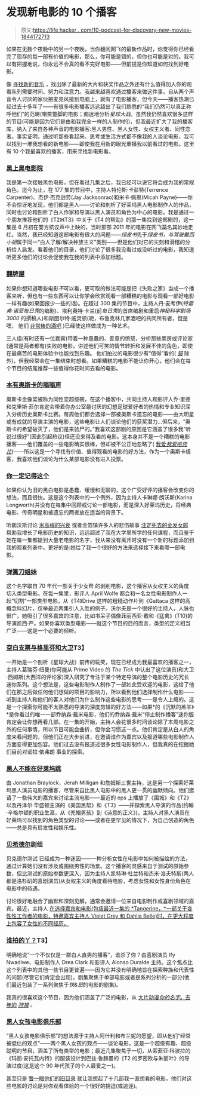 # 发现新电影的 10 个播客

> 原文:[https://life hacker . com/10-podcast-for-discovery-new-movies-1844172713](https://lifehacker.com/10-podcasts-for-discovering-new-movies-1844172713)

如果在无数个夜晚中的另一个夜晚，当你翻阅网飞的最新作品时，你觉得你已经看完了现存的每一部有价值的电影，那么，你可能是错的，但你也可能是对的。我可以有把握地说，你永远不会真的看不完好电影——但前提是你知道如何找到好电影。

像 [寻找新的音乐](https://lifehacker.com/how-to-find-new-music-youll-actually-like-1824562710) ，找出除了最新的大片和获奖作品之外还有什么值得加入你的观看队列需要时间、努力和注意力。我越来越喜欢通过播客来做这件事。自从两个声音令人讨厌的家伙把麦克风接到电脑上，就有了电影播客，但今天——播客热潮已经过去十多年了——有很多电影播客远远超出了我们熟悉的“我们仍然可以真正称呼他们”的范畴(嘲笑蹩脚的电影；痴迷地分析*星球大战*。虽然我仍然喜欢很多这样的节目(可能是因为它们是由和我完全一样的人制作的)，但我最近扩大了我的播客库，纳入了来自各种声音的电影播客:黑人男性、黑人女性、女权主义者、同性恋者。事实证明，通过听那些看起来、思考或生活方式都不像我的人谈论电影，我可以找到一堆我想看的新电影——即使我在用新的眼光重播我以前看过的电影。这里有 10 个我最喜欢的播客，用来寻找新电影看。

### [黑上黑电影院](https://blackonblackcinema.podbean.com/)

我是第一次接触黑色电影，但在看过几集之后，我已经可以说它将会成为我的常规角色。迄今为止，在 177 集的节目中，主持人特伦斯·卡彭特(Terrence Carpenter)、杰伊·杰克逊劳(Jay Jacksonrao)和米卡·佩恩(Micah Payne)——你不会惊讶地发现，他们都是黑人——讨论和剖析了好莱坞黑人电影制作人的作品，同时也讨论和剖析了白人作家和导演以黑人演员和角色为中心的电影。我是通过一个朋友推荐他们的《T2》《T3》中关于《T4 的帮助》的那一集找到这部剧的，这一集是 6 月初在警方抗议声中上映的，当时那部 2011 年的电影在网飞莫名其妙地走红。当然，我已经知道这部电影有很大的问题——*绿皮书*先于*绿皮书，*与*驾驶戴西小姐*属于同一“白人了解/解决种族主义”类别——但是他们对它的尖刻和滑稽的分析给人启发。看着他们的目录，他们讨论了很多我没看过或没听过的电影，我知道听更多他们的讨论会促使我在我的列表中添加标题。

### [翻牌屋](https://www.flophousepodcast.com/)

如果你想知道哪些电影*不*可以看，更可取的做法可能是把《失败之家》当成一个播客来听，但也有一些东西可以让你学会欣赏观看一部糟糕的电影与观看一部好电影一样有趣(如果回报少一些的话)。在超过 300 集的节目中，主持人丹·麦考伊(*特雷弗·诺亚每日秀*的编剧)、埃利奥特·卡兰(前*每日秀*的首席编剧和重启*神秘科学剧场 3000* 的撰稿人)和斯图尔特·威灵顿(呃，布鲁克林几家酒吧的共同所有者，但是嘿， 他们 [非常棒的酒吧](https://www.facebook.com/hinterlandsbar/) )已经使这样做成为一种艺术。

三人组(有时还有一位嘉宾)带着一种愚蠢的、善意的愤怒，分析那些票房或评论家(通常是两者都有)失败的电影，讲述他们可笑的情节转折和发展不佳的角色，即使在最痛苦的电影体验中也能找到乐趣。 他们拍过的电影很少有“值得”看的( [*猫*](https://www.flophousepodcast.com/2020/01/episode-302-cats/) 除外)，但我经常会在一集结束时想看。如果糟糕的电影不能让你开心，他们会在每个节目的结尾推荐一些值得你花时间去看的电影。

### [本有奥斯卡的嗡嗡声](http://fightinginthewarroom.com/THOB/)

奥斯卡金像奖被称为同性恋超级碗，在这个播客中，共同主持人和影评人乔·里德和克里斯·菲尔肯定会带着你办公室最讨厌的幻想足球爱好者的热情和专业知识深入分析历史奥斯卡比赛。每周他们都会选择一部被奥斯卡遗忘的电影——由大明星或有成就的导演主演的电影，这些电影让人们谈论他们的获奖潜力...但后来，“奥斯卡的希望破灭了，他们是来验尸的。”我喜欢这部剧的原因是它涵盖了很多我“听说过很好”(因此引起热议)但还没来得及看的电影。这本身并不是一个糟糕的电影播客——他们覆盖的一些电影确实很棒，但却被不公正地忽略了( [我爱*我爱哈克比*](http://fightinginthewarroom.com/THOB/2019/12/03/072-i-heart-huckabees/))——所以这是一个寻找有价值、值得观看的电影的好方法，作为一个奥斯卡极客，我喜欢他们谈论为什么某部电影没有进入投票。

### [你一定记得这个](http://www.youmustrememberthispodcast.com/)

如果你认为旧的黑白电影是愚蠢、缓慢和无聊的，这个广受好评的播客会改变你的想法，而且很快。这是这个列表中的一个例外，因为主持人卡琳娜·朗沃斯(Karina Longworth)并没有在每集中回顾或讨论一部电影，而是深入好莱坞历史，将经典电影、传奇明星和被遗忘的两者放在适当的背景下。

听朗沃斯讨论 [米高梅的兴衰](http://www.youmustrememberthispodcast.com/episodes/category/MGM%20Stories) 或者金箔镇许多人的悲伤故事 [注定死去的金发女郎](http://www.youmustrememberthispodcast.com/episodes/category/Dead%20Blondes) 帮助我增长了电影历史的知识，远远超过了我在大学里所学的任何课程，而且鉴于她在每一集都提到大量老电影的名字，我从来没有离开时没有一个新的标题添加到我的观看列表中。更好的是:她给了我一个很好的方法来选择接下来看哪一部电影。

### [弹簧刀姐妹](https://maximumfun.org/podcasts/switchblade-sisters/)

这个名字取自 70 年代一部关于少女帮 的剥削电影，这个播客从女权主义的角度切入类型电影。在每一集里，影评人 April Wolfe 都会和一名女性电影制作人一起“切割”一部类型电影，从《T4》Drive 这样的粗糙动作片到《Gattaca 这样的高概念科幻片，仅举最近两集引人入胜的例子。沃尔夫是一个很好的主持人，人脉也很广，她吸引了很多嘉宾的注意，比如书呆子偶像菲丽西亚·戴和《猛禽》(T10)的导演凯西·严。如果你喜欢类型电影——就这个节目的目的而言，类型的定义相当广泛——这是一个必要的倾听。

### [空白支票与格里芬和大卫](https://podcasts.apple.com/us/podcast/blank-check-griffin-david/id981330533?mt=2)T3】

一开始是一个剖析《星球大战》前传的玩笑，现在已经成为我最喜欢的播客之一，主持人葛瑞芬·纽曼(你可能从 Prime Video 的 *The Tick* 中认出了这位演员)和大卫·西姆斯(大西洋的评论家)深入研究了专注于某个特定导演的整个电影历史的冗长迷你系列。这个想法是，这些电影制作人制作了一部如此受欢迎的电影，这给了他们在那之后做任何他们想做的项目的影响力，所以看到他们选择制作什么电影——听到主持人和他们的客人对他们为什么制作这些电影的思考——是令人上瘾的。这是一个探索你可能不太熟悉的导演的深度剪辑的好方法——如果*的《沉默的羔羊》*是你看过的唯一一部乔纳森·戴米电影，他们的乔纳森·戴米“停止制作播客”迷你版肯定会让你想再看几部。在一集的开始，主持人会花很多时间谈论除了本周电影之外的任何事情，所以节目可能会曲折，但你会习惯这一点。他们肯定是从白人的角度来看问题的，但他们正在大步前进，在邀请谁作为嘉宾以及报道哪些电影制作人方面变得更加包容。他们过去没有报道过很多女性电影制作人，但我真的在挖掘她们目前对诺拉·依弗朗 事业的探索。

### [黑人不能在好莱坞跳](https://foreverdogpodcasts.com/podcasts/black-men-cant-jump-in-hollywood/)

由 Jonathan Braylock，Jerah Milligan 和詹姆斯三世主持，这是另一个探索好莱坞黑人演员电影的播客，尽管来自比黑人电影中的黑人更一贯的幽默倾向。他们邀请了一些伟大的嘉宾来讨论主流电影——最近的 eps 上播放了《围城》和《T2》以及丹泽尔·华盛顿主演的《美国黑帮》和《T3》——并探索黑人导演的作品(约翰·辛格尔顿的职业生涯，从《兜帽男孩》到《诗意的正义》)。主持人对黑人演员在好莱坞可以找到的角色类型的讨论——或者在更罕见的情况下，为自己创造的角色——总是具有启发性和娱乐性。

### [贝希德尔](https://linktr.ee/bechdelcast)剧组

贝克德尔测试 已经成为一种迷因——一种分析女性在电影中如何被描绘的方法，通过计算她们没有涉及或围绕男性的场景。这个播客的灵感来自于测试的原始参数，但比测试的原始参数更深入，因为主持人凯特琳·杜兰特和杰米·洛夫特斯(两人都是洛杉矶的喜剧演员)从女权主义的角度看待电影，考虑女性和女性身份角色在电影中的待遇。

讨论很好地融合了幽默和深刻见解，通常会邀请一位来自电影制作或喜剧领域的嘉宾。最近，主持人 [在选择嘉宾和电影(包括最近一集的 *Tangerine，*一部关于变性性工作者的电影，特邀嘉宾主持人 Violet Grey 和 Dahlia Belle)时，在更大程度上包容了女性的不同经历。](https://twitter.com/Katrina_Katrink/status/1276258860827697153)

### [谁拍的丫？](https://maximumfun.org/podcasts/who-shot-ya)T3】

明确地说“一个不仅仅是一群白人直男的播客”，谁杀了你？由喜剧演员 Ify Nwadiwe、电影制作人 Drea Clark 和影评人 Alonso Duralde 主持。这个焦点比这个列表中的其他一些节目更普遍——因为它并没有明确地旨在探索种族和代表性的问题(尽管它们肯定会出现)。剧集聚焦于单部电影或者是系列分析的一部分(他们最近包装了一系列聚焦于*快&怒*的电影的剧集)。

我真的很喜欢这个节目，因为他们涵盖了广泛的电影，从 [大片动漫*你的名字。*](https://www.stitcher.com/podcast/maximumfunorg/who-shot-ya/e/69094088)[去年的](https://www.stitcher.com/podcast/maximumfunorg/who-shot-ya/e/68375176) [*狩猎*](https://www.stitcher.com/podcast/maximumfunorg/who-shot-ya/e/68375176) *。*

### [黑人女孩电影俱乐部](https://blackgirlfilmclub.tumblr.com/)

“黑人女孩电影俱乐部”的想法源于主持人阿什利和布兰妮的愿望，即从他们“经常被低估的观点”——两个黑人女孩的观点——谈论电影，这是一个超级有趣、超级聪明的节目，涵盖了所有类型的电影；最近几集聚焦于一切，从索菲亚·科波拉的《玛丽·安托瓦内特》的服装设计到巴兹·鲁赫曼的《T2 的罗密欧与朱丽叶》的导演过度(这是这个 90 年代孩子的个人最爱之一)。

甚至只是 [瞥一眼他们的旧目录](https://soundcloud.com/blackgirlfilmclub/#_=_) 就让我想起了十几部我一直想看的电影，他们对这些电影的讨论是对你观看体验的一个很好的挑逗(或追逐)。